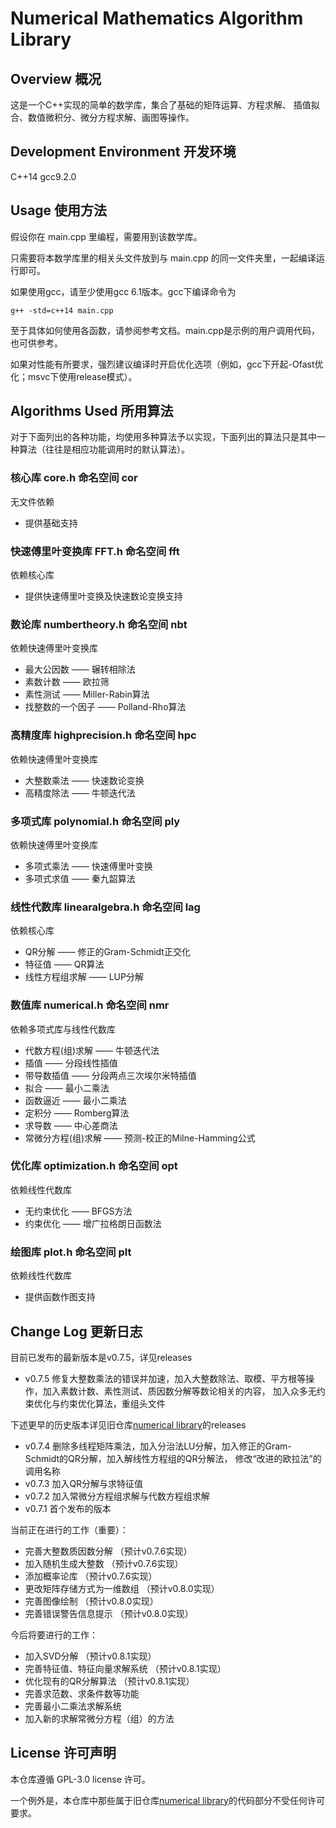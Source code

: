 # Numerical Mathematics Algorithm Library
## Overview 概况
这是一个C++实现的简单的数学库，集合了基础的矩阵运算、方程求解、 插值拟合、数值微积分、微分方程求解、画图等操作。
## Development Environment 开发环境
C++14 gcc9.2.0
## Usage 使用方法
假设你在 main.cpp 里编程，需要用到该数学库。

只需要将本数学库里的相关头文件放到与 main.cpp 的同一文件夹里，一起编译运行即可。

如果使用gcc，请至少使用gcc 6.1版本。gcc下编译命令为
```
g++ -std=c++14 main.cpp
```
至于具体如何使用各函数，请参阅参考文档。main.cpp是示例的用户调用代码，也可供参考。

如果对性能有所要求，强烈建议编译时开启优化选项（例如，gcc下开起-Ofast优化；msvc下使用release模式）。
## Algorithms Used 所用算法
对于下面列出的各种功能，均使用多种算法予以实现，下面列出的算法只是其中一种算法（往往是相应功能调用时的默认算法）。

### 核心库 core.h 命名空间 cor
无文件依赖
* 提供基础支持

### 快速傅里叶变换库 FFT.h 命名空间 fft
依赖核心库
* 提供快速傅里叶变换及快速数论变换支持

### 数论库 numbertheory.h 命名空间 nbt
依赖快速傅里叶变换库
* 最大公因数 —— 辗转相除法
* 素数计数 —— 欧拉筛
* 素性测试 —— Miller-Rabin算法
* 找整数的一个因子 —— Polland-Rho算法

### 高精度库 highprecision.h 命名空间 hpc
依赖快速傅里叶变换库
* 大整数乘法 —— 快速数论变换
* 高精度除法 —— 牛顿迭代法

### 多项式库 polynomial.h 命名空间 ply
依赖快速傅里叶变换库
* 多项式乘法 —— 快速傅里叶变换
* 多项式求值 —— 秦九韶算法

### 线性代数库 linearalgebra.h 命名空间 lag
依赖核心库
* QR分解 —— 修正的Gram-Schmidt正交化
* 特征值 —— QR算法
* 线性方程组求解 —— LUP分解

### 数值库 numerical.h 命名空间 nmr
依赖多项式库与线性代数库
* 代数方程(组)求解 —— 牛顿迭代法
* 插值 —— 分段线性插值
* 带导数插值 —— 分段两点三次埃尔米特插值
* 拟合 —— 最小二乘法
* 函数逼近 —— 最小二乘法
* 定积分 —— Romberg算法
* 求导数 —— 中心差商法
* 常微分方程(组)求解 —— 预测-校正的Milne-Hamming公式

### 优化库 optimization.h 命名空间 opt
依赖线性代数库
* 无约束优化 —— BFGS方法
* 约束优化 —— 增广拉格朗日函数法

### 绘图库 plot.h 命名空间 plt
依赖线性代数库
* 提供函数作图支持

## Change Log 更新日志
目前已发布的最新版本是v0.7.5，详见releases
* v0.7.5 修复大整数乘法的错误并加速，加入大整数除法、取模、平方根等操作，加入素数计数、素性测试、质因数分解等数论相关的内容，
加入众多无约束优化与约束优化算法，重组头文件

下述更早的历史版本详见旧仓库[numerical library](https://github.com/lambdacdm/numerical-library)的releases
* v0.7.4 删除多线程矩阵乘法，加入分治法LU分解，加入修正的Gram-Schmidt的QR分解，加入解线性方程组的QR分解法，
修改“改进的欧拉法”的调用名称
* v0.7.3 加入QR分解与求特征值
* v0.7.2 加入常微分方程组求解与代数方程组求解
* v0.7.1 首个发布的版本

当前正在进行的工作（重要）：
* 完善大整数质因数分解 （预计v0.7.6实现）
* 加入随机生成大整数 （预计v0.7.6实现）
* 添加概率论库 （预计v0.7.6实现）
* 更改矩阵存储方式为一维数组 （预计v0.8.0实现）
* 完善图像绘制 （预计v0.8.0实现）
* 完善错误警告信息提示 （预计v0.8.0实现）

今后将要进行的工作：
* 加入SVD分解 （预计v0.8.1实现）
* 完善特征值、特征向量求解系统 （预计v0.8.1实现）
* 优化现有的QR分解算法 （预计v0.8.1实现）
* 完善求范数、求条件数等功能
* 完善最小二乘法求解系统
* 加入新的求解常微分方程（组）的方法

## License 许可声明
本仓库遵循 GPL-3.0 license 许可。

一个例外是，本仓库中那些属于旧仓库[numerical library](https://github.com/lambdacdm/numerical-library)的代码部分不受任何许可要求。
